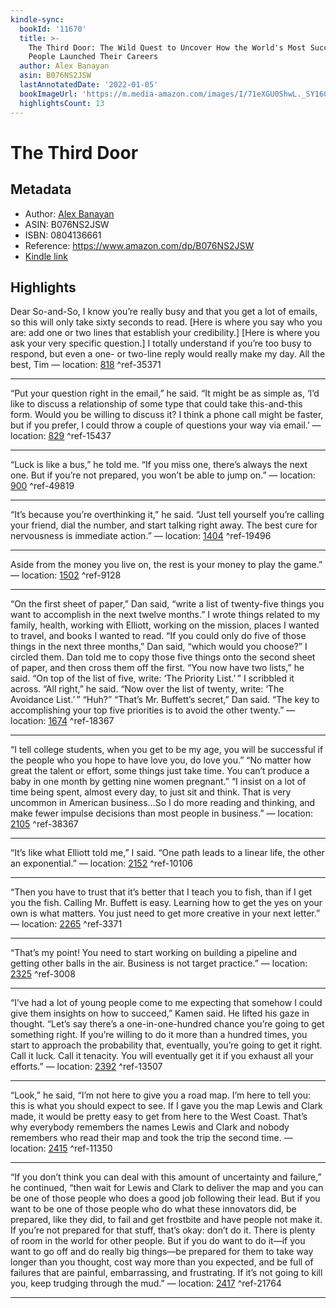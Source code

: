 ```yaml
---
kindle-sync:
  bookId: '11670'
  title: >-
    The Third Door: The Wild Quest to Uncover How the World's Most Successful
    People Launched Their Careers
  author: Alex Banayan
  asin: B076NS2JSW
  lastAnnotatedDate: '2022-01-05'
  bookImageUrl: 'https://m.media-amazon.com/images/I/71eXGU0ShwL._SY160.jpg'
  highlightsCount: 13
---
```

# The Third Door
## Metadata
* Author: [Alex Banayan](https://www.amazon.comundefined)
* ASIN: B076NS2JSW
* ISBN: 0804136661
* Reference: https://www.amazon.com/dp/B076NS2JSW
* [Kindle link](kindle://book?action=open&asin=B076NS2JSW)

## Highlights
Dear So-and-So, I know you’re really busy and that you get a lot of emails, so this will only take sixty seconds to read. [Here is where you say who you are: add one or two lines that establish your credibility.] [Here is where you ask your very specific question.] I totally understand if you’re too busy to respond, but even a one- or two-line reply would really make my day. All the best, Tim — location: [818](kindle://book?action=open&asin=B076NS2JSW&location=818) ^ref-35371

---
“Put your question right in the email,” he said. “It might be as simple as, ‘I’d like to discuss a relationship of some type that could take this-and-this form. Would you be willing to discuss it? I think a phone call might be faster, but if you prefer, I could throw a couple of questions your way via email.’ — location: [829](kindle://book?action=open&asin=B076NS2JSW&location=829) ^ref-15437

---
“Luck is like a bus,” he told me. “If you miss one, there’s always the next one. But if you’re not prepared, you won’t be able to jump on.” — location: [900](kindle://book?action=open&asin=B076NS2JSW&location=900) ^ref-49819

---
“It’s because you’re overthinking it,” he said. “Just tell yourself you’re calling your friend, dial the number, and start talking right away. The best cure for nervousness is immediate action.” — location: [1404](kindle://book?action=open&asin=B076NS2JSW&location=1404) ^ref-19496

---
Aside from the money you live on, the rest is your money to play the game.” — location: [1502](kindle://book?action=open&asin=B076NS2JSW&location=1502) ^ref-9128

---
“On the first sheet of paper,” Dan said, “write a list of twenty-five things you want to accomplish in the next twelve months.” I wrote things related to my family, health, working with Elliott, working on the mission, places I wanted to travel, and books I wanted to read. “If you could only do five of those things in the next three months,” Dan said, “which would you choose?” I circled them. Dan told me to copy those five things onto the second sheet of paper, and then cross them off the first. “You now have two lists,” he said. “On top of the list of five, write: ‘The Priority List.’ ” I scribbled it across. “All right,” he said. “Now over the list of twenty, write: ‘The Avoidance List.’ ” “Huh?” “That’s Mr. Buffett’s secret,” Dan said. “The key to accomplishing your top five priorities is to avoid the other twenty.” — location: [1674](kindle://book?action=open&asin=B076NS2JSW&location=1674) ^ref-18367

---
“I tell college students, when you get to be my age, you will be successful if the people who you hope to have love you, do love you.” “No matter how great the talent or effort, some things just take time. You can’t produce a baby in one month by getting nine women pregnant.” “I insist on a lot of time being spent, almost every day, to just sit and think. That is very uncommon in American business…So I do more reading and thinking, and make fewer impulse decisions than most people in business.” — location: [2105](kindle://book?action=open&asin=B076NS2JSW&location=2105) ^ref-38367

---
“It’s like what Elliott told me,” I said. “One path leads to a linear life, the other an exponential.” — location: [2152](kindle://book?action=open&asin=B076NS2JSW&location=2152) ^ref-10106

---
“Then you have to trust that it’s better that I teach you to fish, than if I get you the fish. Calling Mr. Buffett is easy. Learning how to get the yes on your own is what matters. You just need to get more creative in your next letter.” — location: [2265](kindle://book?action=open&asin=B076NS2JSW&location=2265) ^ref-3371

---
“That’s my point! You need to start working on building a pipeline and getting other balls in the air. Business is not target practice.” — location: [2325](kindle://book?action=open&asin=B076NS2JSW&location=2325) ^ref-3008

---
“I’ve had a lot of young people come to me expecting that somehow I could give them insights on how to succeed,” Kamen said. He lifted his gaze in thought. “Let’s say there’s a one-in-one-hundred chance you’re going to get something right. If you’re willing to do it more than a hundred times, you start to approach the probability that, eventually, you’re going to get it right. Call it luck. Call it tenacity. You will eventually get it if you exhaust all your efforts.” — location: [2392](kindle://book?action=open&asin=B076NS2JSW&location=2392) ^ref-13507

---
“Look,” he said, “I’m not here to give you a road map. I’m here to tell you: this is what you should expect to see. If I gave you the map Lewis and Clark made, it would be pretty easy to get from here to the West Coast. That’s why everybody remembers the names Lewis and Clark and nobody remembers who read their map and took the trip the second time. — location: [2415](kindle://book?action=open&asin=B076NS2JSW&location=2415) ^ref-11350

---
“If you don’t think you can deal with this amount of uncertainty and failure,” he continued, “then wait for Lewis and Clark to deliver the map and you can be one of those people who does a good job following their lead. But if you want to be one of those people who do what these innovators did, be prepared, like they did, to fail and get frostbite and have people not make it. If you’re not prepared for that stuff, that’s okay: don’t do it. There is plenty of room in the world for other people. But if you do want to do it—if you want to go off and do really big things—be prepared for them to take way longer than you thought, cost way more than you expected, and be full of failures that are painful, embarrassing, and frustrating. If it’s not going to kill you, keep trudging through the mud.” — location: [2417](kindle://book?action=open&asin=B076NS2JSW&location=2417) ^ref-21764

---
